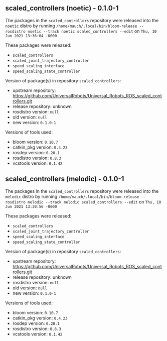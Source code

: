 ## scaled_controllers (noetic) - 0.1.0-1

The packages in the `scaled_controllers` repository were released into the `noetic` distro by running `/home/mauch/.local/bin/bloom-release --rosdistro noetic --track noetic scaled_controllers --edit` on `Thu, 10 Jun 2021 13:36:04 -0000`

These packages were released:
- `scaled_controllers`
- `scaled_joint_trajectory_controller`
- `speed_scaling_interface`
- `speed_scaling_state_controller`

Version of package(s) in repository `scaled_controllers`:

- upstream repository: https://github.com/UniversalRobots/Universal_Robots_ROS_scaled_controllers.git
- release repository: unknown
- rosdistro version: `null`
- old version: `null`
- new version: `0.1.0-1`

Versions of tools used:

- bloom version: `0.10.7`
- catkin_pkg version: `0.4.23`
- rosdep version: `0.20.1`
- rosdistro version: `0.8.3`
- vcstools version: `0.1.42`


## scaled_controllers (melodic) - 0.1.0-1

The packages in the `scaled_controllers` repository were released into the `melodic` distro by running `/home/mauch/.local/bin/bloom-release --rosdistro melodic --track melodic scaled_controllers --edit` on `Thu, 10 Jun 2021 13:30:56 -0000`

These packages were released:
- `scaled_controllers`
- `scaled_joint_trajectory_controller`
- `speed_scaling_interface`
- `speed_scaling_state_controller`

Version of package(s) in repository `scaled_controllers`:

- upstream repository: https://github.com/UniversalRobots/Universal_Robots_ROS_scaled_controllers.git
- release repository: unknown
- rosdistro version: `null`
- old version: `null`
- new version: `0.1.0-1`

Versions of tools used:

- bloom version: `0.10.7`
- catkin_pkg version: `0.4.23`
- rosdep version: `0.20.1`
- rosdistro version: `0.8.3`
- vcstools version: `0.1.42`


